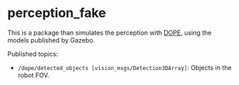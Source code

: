 # perception_fake

This is a package than simulates the perception with [DOPE](https://github.com/NVlabs/Deep_Object_Pose), using the models published by Gazebo.

Published topics: 
* `/dope/detected_objects [vision_msgs/Detection3DArray]`: Objects in the robot FOV.
